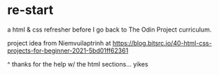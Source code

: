 # re-start

a html & css refresher before I go back to The Odin Project curriculum. 

project idea from Niemvuilaptrinh at https://blog.bitsrc.io/40-html-css-projects-for-beginner-2021-5bd01ff62361

^ thanks for the help w/ the html sections... yikes